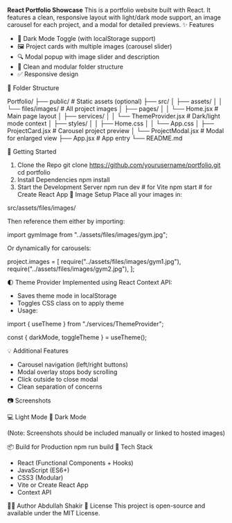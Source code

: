 **React Portfolio Showcase**
This is a portfolio website built with React. It features a clean, responsive layout with light/dark mode support, an image carousel for each project, and a modal for detailed previews.
✨ Features

- 🎨 Dark Mode Toggle (with localStorage support)
- 🖼️ Project cards with multiple images (carousel slider)
- 🔍 Modal popup with image slider and description
- 📁 Clean and modular folder structure
- ✅ Responsive design

📁 Folder Structure

Portfolio/
├── public/                     # Static assets (optional)
├── src/
│   ├── assets/
│   │   └── files/images/       # All project images
│   ├── pages/
│   │   └── Home.jsx            # Main page layout
│   ├── services/
│   │   └── ThemeProvider.jsx   # Dark/light mode context
│   ├── styles/
│   │   ├── Home.css
│   │   └── App.css
│   ├── ProjectCard.jsx         # Carousel project preview
│   └── ProjectModal.jsx        # Modal for enlarged view
├── App.jsx                     # App entry
└── README.md

🚀 Getting Started
1. Clone the Repo
git clone https://github.com/yourusername/portfolio.git
cd portfolio
2. Install Dependencies
npm install
3. Start the Development Server
npm run dev   # for Vite
npm start     # for Create React App
📸 Image Setup
Place all your images in:

src/assets/files/images/

Then reference them either by importing:

import gymImage from "../assets/files/images/gym.jpg";

Or dynamically for carousels:

project.images = [
  require("../assets/files/images/gym1.jpg"),
  require("../assets/files/images/gym2.jpg"),
];

🌓 Theme Provider
Implemented using React Context API:

- Saves theme mode in localStorage
- Toggles CSS class on <body> to apply theme
- Usage:

import { useTheme } from "./services/ThemeProvider";

const { darkMode, toggleTheme } = useTheme();

💡 Additional Features

- Carousel navigation (left/right buttons)
- Modal overlay stops body scrolling
- Click outside to close modal
- Clean separation of concerns

📷 Screenshots

💻 Light Mode
🌙 Dark Mode

(Note: Screenshots should be included manually or linked to hosted images)

📦 Build for Production
npm run build
🔧 Tech Stack

- React (Functional Components + Hooks)
- JavaScript (ES6+)
- CSS3 (Modular)
- Vite or Create React App
- Context API

🧑‍💻 Author
Abdullah Shakir
📄 License
This project is open-source and available under the MIT License.
